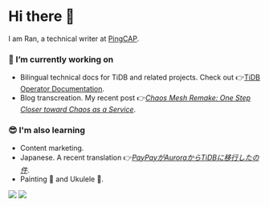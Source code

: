 # Hi there 👋

I am Ran, a technical writer at [PingCAP](https://pingcap.com/).

### 📝 I’m currently working on

- Bilingual technical docs for TiDB and related projects. Check out 👉[TiDB Operator Documentation](https://github.com/pingcap/docs-tidb-operator).
- Blog transcreation. My recent post 👉[*Chaos Mesh Remake: One Step Closer toward Chaos as a Service*](https://pingcap.com/blog/chaos-mesh-remake-one-step-closer-toward-chaos-as-a-service).

### 😎 I'm also learning

- Content marketing.
- Japanese. A recent translation 👉[*PayPayがAuroraからTiDBに移行したの件*](https://ran-huang.github.io/2021/03/10/paypay-case-study/).
- Painting 🎨 and Ukulele 🎸.

<img src="https://github-readme-stats.vercel.app/api?username=ran-huang&show_icons=true&hide=stars"></img>
<img src="https://github-readme-stats.vercel.app/api/wakatime?username=yellowgomi&layout=compact&langs_count=4"></img>

<!--
<div align="center">
  <a href="https://github.com/anuraghazra/github-readme-stats">
    <img alt="GitHub Stats" src="https://github-readme-stats.ran-huang.vercel.app/api?username=ran-huang&show_icons=true&count_private=true&hide=stars,issues&theme=dracula" />
  </a>
  <a href="https://github.com/anuraghazra/github-readme-stats">
      <img alt="Most Used Languages" src="https://github-readme-stats.ran-huang.vercel.app/api/top-langs/?username=ran-huang&langs-count=4&theme=dracula&layout=compact" />
  </a>
</div>
-->
